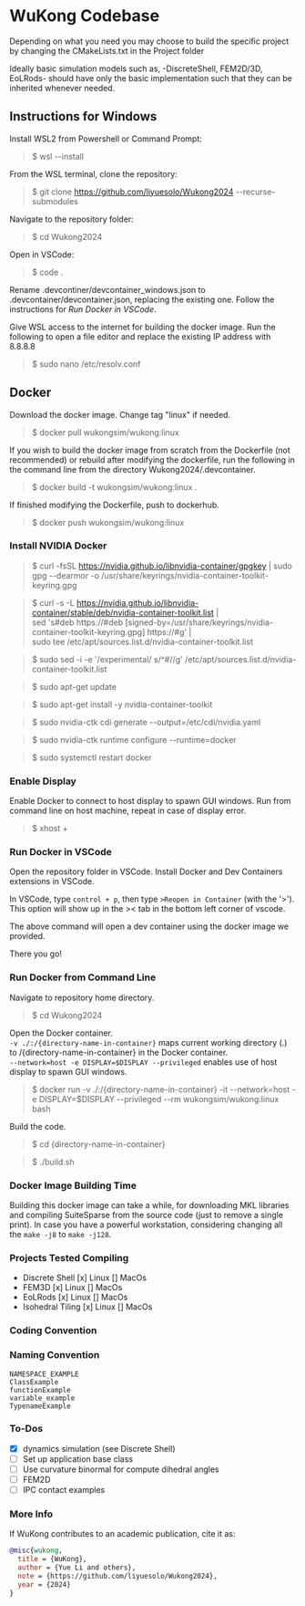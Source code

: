 # WuKong Codebase

Depending on what you need you may choose to build the specific project by changing the CMakeLists.txt in the Project folder

Ideally basic simulation models such as,
-DiscreteShell, FEM2D/3D, EoLRods-
should have only the basic implementation such that they can be inherited whenever needed. 

## Instructions for Windows

Install WSL2 from Powershell or Command Prompt:
> $ wsl --install

From the WSL terminal, clone the repository:
> $ git clone https://github.com/liyuesolo/Wukong2024 --recurse-submodules

Navigate to the repository folder:
> $ cd Wukong2024

Open in VSCode:
> $ code .

Rename .devcontiner/devcontainer_windows.json to .devcontainer/devcontainer.json, replacing the existing one. Follow the instructions for _Run Docker in VSCode_.

Give WSL access to the internet for building the docker image. Run the following to open a file editor and replace the existing IP address with 8.8.8.8
> $ sudo nano /etc/resolv.conf

## Docker

Download the docker image. Change tag "linux" if needed.
> $ docker pull wukongsim/wukong:linux

If you wish to build the docker image from scratch from the Dockerfile (not recommended) or rebuild after modifying the dockerfile, run the following in the command line from the directory Wukong2024/.devcontainer.
> $ docker build -t wukongsim/wukong:linux .

If finished modifying the Dockerfile, push to dockerhub.
> $ docker push wukongsim/wukong:linux

### Install NVIDIA Docker

> $ curl -fsSL https://nvidia.github.io/libnvidia-container/gpgkey | sudo gpg --dearmor -o /usr/share/keyrings/nvidia-container-toolkit-keyring.gpg

> $ curl -s -L https://nvidia.github.io/libnvidia-container/stable/deb/nvidia-container-toolkit.list | \
    sed 's#deb https://#deb [signed-by=/usr/share/keyrings/nvidia-container-toolkit-keyring.gpg] https://#g' | \
    sudo tee /etc/apt/sources.list.d/nvidia-container-toolkit.list
    
> $ sudo sed -i -e '/experimental/ s/^#//g' /etc/apt/sources.list.d/nvidia-container-toolkit.list

> $ sudo apt-get update

> $ sudo apt-get install -y nvidia-container-toolkit

> $ sudo nvidia-ctk cdi generate --output=/etc/cdi/nvidia.yaml

> $ sudo nvidia-ctk runtime configure --runtime=docker

> $ sudo systemctl restart docker

### Enable Display

Enable Docker to connect to host display to spawn GUI windows. Run from command line on host machine, repeat in case of display error.
> $ xhost +

### Run Docker in VSCode

Open the repository folder in VSCode. Install Docker and Dev Containers extensions in VSCode.

In VSCode, type `control + p`, then type `>Reopen in Container` (with the '>'). This option will show up in the >< tab in the bottom left corner of vscode.

The above command will open a dev container using the docker image we provided.

There you go! 

### Run Docker from Command Line

Navigate to repository home directory.
> $ cd Wukong2024

Open the Docker container. \
`-v ./:/{directory-name-in-container}` maps current working directory (.) to /{directory-name-in-container} in the Docker container. \
`--network=host -e DISPLAY=$DISPLAY --privileged` enables use of host display to spawn GUI windows.
> $ docker run -v ./:/{directory-name-in-container} -it --network=host -e DISPLAY=$DISPLAY --privileged --rm wukongsim/wukong:linux bash

Build the code.
> $ cd {directory-name-in-container}

> $ ./build.sh

### Docker Image Building Time
Building this docker image can take a while, for downloading MKL libraries and compiling SuiteSparse from the source code (just to remove a single print). 
In case you have a powerful workstation, considering changing all the `make -j8` to `make -j128`.

### Projects Tested Compiling
- Discrete Shell [x] Linux [] MacOs
- FEM3D  [x] Linux [] MacOs
- EoLRods  [x] Linux [] MacOs
- Isohedral Tiling  [x] Linux [] MacOs

### Coding Convention

### Naming Convention

    NAMESPACE_EXAMPLE
    ClassExample
    functionExample
    variable_example
    TypenameExample

### To-Dos
- [x] dynamics simulation (see Discrete Shell)
- [ ] Set up application base class
- [ ] Use curvature binormal for compute dihedral angles
- [ ] FEM2D
- [ ] IPC contact examples

### More Info
If WuKong contributes to an academic publication, cite it as:
```bib
@misc{wukong,
  title = {WuKong},
  author = {Yue Li and others},
  note = {https://github.com/liyuesolo/Wukong2024},
  year = {2024}
}
```
